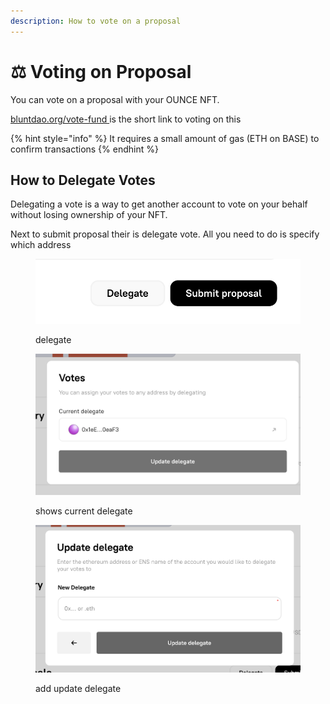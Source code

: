 ```yaml
---
description: How to vote on a proposal
---
```


# ⚖️ Voting on Proposal

You can vote on a proposal with your OUNCE NFT.

[bluntdao.org/vote-fund ](https://bluntdao.org/vote-fund)is the short link to voting on this

{% hint style="info" %}
It requires a small amount of gas (ETH on BASE) to confirm transactions
{% endhint %}

## How to Delegate Votes

Delegating a vote is a way to get another account to vote on your behalf without losing ownership of your NFT.

Next to submit proposal their is delegate vote. All you need to do is specify which address

<div>

<figure><img src="../.gitbook/assets/delegateproposal.png" alt=""><figcaption><p>delegate</p></figcaption></figure>

 

<figure><img src="../.gitbook/assets/delegateproposal_entername.png" alt=""><figcaption><p>shows current delegate</p></figcaption></figure>

 

<figure><img src="../.gitbook/assets/delegateproposal_votes.png" alt=""><figcaption><p>add update delegate</p></figcaption></figure>

</div>

